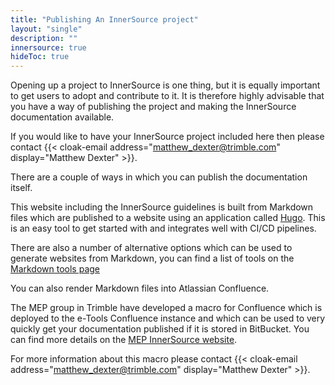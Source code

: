 ```yaml
---
title: "Publishing An InnerSource project"
layout: "single"
description: ""
innersource: true
hideToc: true
---
```


Opening up a project to InnerSource is one thing, but it is equally important to get users to adopt and contribute to it. It is therefore highly advisable that you have a way of publishing the project and making the InnerSource documentation available.

If you would like to have your InnerSource project included here then please contact {{< cloak-email address="matthew_dexter@trimble.com" display="Matthew Dexter" >}}.

There are a couple of ways in which you can publish the documentation itself.

This website including the InnerSource guidelines is built from Markdown files which are published to a website using an application
called [Hugo](https://gohugo.io/). This is an easy tool to get started with and integrates well with CI/CD pipelines.

There are also a number of alternative options which can be used to generate websites from Markdown, you can find a list of tools on the [Markdown tools page](https://www.markdownguide.org/tools/)

You can also render Markdown files into Atlassian Confluence.

The MEP group in Trimble have developed a macro for Confluence which is deployed to the e-Tools Confluence instance and which can be used to very quickly
get your documentation published if it is stored in BitBucket. You can find more details on the [MEP InnerSource website](https://confluence.trimble.tools/display/MEPG/MEP+InnerSource?file=raw/Guidelines/Publish_documentation_on_confluence.md).

For more information about this macro please contact  {{< cloak-email address="matthew_dexter@trimble.com" display="Matthew Dexter" >}}.
